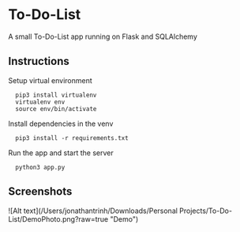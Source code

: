 
# To-Do-List

A small To-Do-List app running on Flask and SQLAlchemy




## Instructions


Setup virtual environment
```
  pip3 install virtualenv
  virtualenv env
  source env/bin/activate
```
Install dependencies in the venv
```
  pip3 install -r requirements.txt
```
Run the app and start the server
```
  python3 app.py
```
    
## Screenshots

![Alt text](/Users/jonathantrinh/Downloads/Personal Projects/To-Do-List/DemoPhoto.png?raw=true "Demo")

